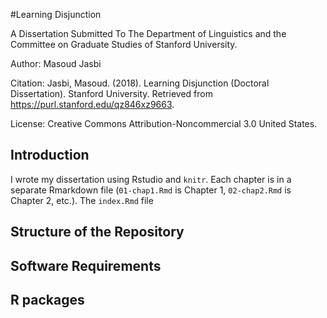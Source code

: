 #Learning Disjunction

A Dissertation Submitted To The Department of Linguistics and the Committee on Graduate Studies of Stanford University.

Author: Masoud Jasbi

Citation: Jasbi, Masoud. (2018). Learning Disjunction (Doctoral Dissertation). Stanford University. Retrieved from https://purl.stanford.edu/qz846xz9663.

License: Creative Commons Attribution-Noncommercial 3.0 United States.

## Introduction

I wrote my dissertation using Rstudio and `knitr`. Each chapter is in a separate Rmarkdown file (`01-chap1.Rmd` is Chapter 1, `02-chap2.Rmd` is Chapter 2, etc.). The `index.Rmd` file 

## Structure of the Repository

## Software Requirements

## R packages


